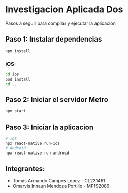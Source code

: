 # Investigacion Aplicada Dos

Pasos a seguir para compilar y ejecutar la aplicacion

## Paso 1: Instalar dependencias 

```bash
npm install
```

### iOS:

```bash
cd ios
pod install
cd ..
```

## Paso 2: Iniciar el servidor Metro 

```bash
npm start
```

## Paso 3: Iniciar la aplicacion

```bash
# iOS
npx react-native run-ios
# Android
npx react-native run-android
```

## Integrantes:
- Tomás Armando Campos Lopez - CL231461
- Omarvis Innaun Mendoza Portillo - MP192089
